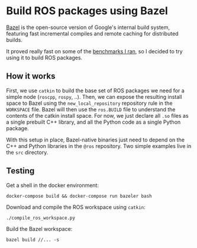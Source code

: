# Build ROS packages using Bazel

[Bazel](http://bazel.build) is the open-source version of Google's internal
build system, featuring fast incremental compiles and remote caching for
distributed builds.

It proved really fast on some of the [benchmarks I
ran](http://nicolovaligi.com/benchmark-bazel-build-cpp.html), so I decided to
try using it to build ROS packages.

## How it works

First, we use `catkin` to build the base set of ROS packages we need for a
simple node (`roscpp`, `rospy`, ..). Then, we can expose the resulting install
space to Bazel using the `new_local_repository` repository rule in the
`WORKSPACE` file. Bazel will then use the `ros.BUILD` file to understand the
contents of the catkin install space. For now, we just declare all `.so` files
as a single prebuilt C++ library, and all the Python code as a single Python
package.

With this setup in place, Bazel-native binaries just need to depend on the C++
and Python libraries in the `@ros` repository. Two simple examples live in the
`src` directory.

## Testing

Get a shell in the docker environment:

    docker-compose build && docker-compose run bazeler bash

Download and compile the ROS workspace using `catkin`:

    ./compile_ros_workspace.py

Build the Bazel workspace:

    bazel build //... -s
